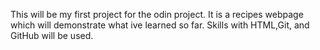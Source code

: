 This will be my first project for the odin project. It is a recipes webpage which will demonstrate what ive learned so far. 
Skills with HTML,Git, and GitHub will be used.